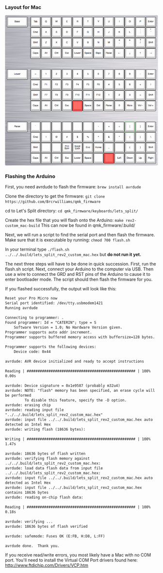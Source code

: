 ### Layout for Mac

![Layout](Layout.png)

### Flashing the Arduino
First, you need avrdude to flash the firmware: `brew install avrdude`

Clone the directory to get the firmware:
`git clone https://github.com/Brcrwilliams/qmk_firmware`

cd to Let's Split directory:
`cd qmk_firmware/keyboards/lets_split/`

Create the hex file that you will flash onto the Arduino:
`make rev2-custom_mac-build`
This can now be found in qmk_firmware/.build/

Next, we will run a script to find the serial port and then flash the firmware. Make sure that it is executable by running:
`chmod 700 flash.sh`

In your terminal type `./flash.sh ../../.build/lets_split_rev2_custom_mac.hex` but **do not run it yet.**

The next three steps will have to be done in quick succession. First, run the flash.sh script. Next, connect your Arduino to the computer via USB. Then use a wire to connect the GRD and RST pins of the Arduino to cause it to enter bootloader mode. The script should then flash the firmware for you.

If you flashed successfully, the output will look like this:
```
Reset your Pro Micro now
Serial port identified: /dev/tty.usbmodem1421
Running avrdude

Connecting to programmer: .
Found programmer: Id = "CATERIN"; type = S
    Software Version = 1.0; No Hardware Version given.
Programmer supports auto addr increment.
Programmer supports buffered memory access with buffersize=128 bytes.

Programmer supports the following devices:
    Device code: 0x44

avrdude: AVR device initialized and ready to accept instructions

Reading | ################################################## | 100% 0.00s

avrdude: Device signature = 0x1e9587 (probably m32u4)
avrdude: NOTE: "flash" memory has been specified, an erase cycle will be performed
         To disable this feature, specify the -D option.
avrdude: erasing chip
avrdude: reading input file "../../.build/lets_split_rev2_custom_mac.hex"
avrdude: input file ../../.build/lets_split_rev2_custom_mac.hex auto detected as Intel Hex
avrdude: writing flash (18636 bytes):

Writing | ################################################## | 100% 1.47s

avrdude: 18636 bytes of flash written
avrdude: verifying flash memory against ../../.build/lets_split_rev2_custom_mac.hex:
avrdude: load data flash data from input file ../../.build/lets_split_rev2_custom_mac.hex:
avrdude: input file ../../.build/lets_split_rev2_custom_mac.hex auto detected as Intel Hex
avrdude: input file ../../.build/lets_split_rev2_custom_mac.hex contains 18636 bytes
avrdude: reading on-chip flash data:

Reading | ################################################## | 100% 0.18s

avrdude: verifying ...
avrdude: 18636 bytes of flash verified

avrdude: safemode: Fuses OK (E:FB, H:D8, L:FF)

avrdude done.  Thank you.
```

If you receive read/write errors, you most likely have a Mac with no COM port. You'll need to install the Virtual COM Port drivers found here: http://www.ftdichip.com/Drivers/VCP.htm
